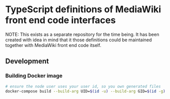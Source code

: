 # TypeScript definitions of MediaWiki front end code interfaces

NOTE: This exists as a separate repository for the time being. It has been created with idea in mind that it those definitions could be maintained together with MediaWiki front end code itself.

## Development

### Building Docker image

```sh
# ensure the node user uses your user id, so you own generated files
docker-compose build --build-arg UID=$(id -u) --build-arg GID=$(id -g) node
```
